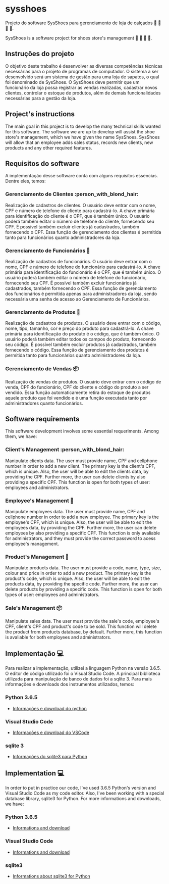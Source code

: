 # sysshoes

Projeto do software SysShoes para gerenciamento de loja de calçados :shoe: :sandal: :boot: :high_heel:.

SysShoes is a software project for shoes store's management :shoe: :sandal: :boot: :high_heel:.


## Instruções do projeto

O objetivo deste trabalho é desenvolver as diversas competências técnicas necessárias para o projeto de programas de computador. O sistema a ser desenvolvido será um sistema de gestão para uma loja de sapatos, o qual foi denominado de SysShoes. O SysShoes deve permitir que um funcionário da loja possa registrar as vendas realizadas, cadastrar novos clientes, controlar o estoque de produtos, além de demais funcionalidades necessárias para a gestão da loja.

## Project's instructions

The main goal in this project is to develop the many technical skills wanted for this software. The software we are up to develop will assist the shoe store's management, which we have given the name SysShoes. SysShoes will allow that an employee adds sales status, records new clients, new products and any other required features. 

## Requisitos do software

A implementação desse software conta com alguns requisitos essencias. Dentre eles, temos:

### Gerenciamento de Clientes :person_with_blond_hair:
  Realização de cadastros de clientes. O usuário deve entrar com o nome, CPF e número de telefone do cliente para cadastrá-lo. A chave primária para identificação do cliente é o CPF, que é também único. O usuário poderá também editar o número de telefone do cliente, fornecendo seu CPF. É possível também excluir clientes já cadastrados, também fornecendo o CPF. Essa função de gerenciamento dos clientes é permitida tanto para funcionários quanto administradores da loja.
  
### Gerenciamento de Funcionários :construction_worker:
   Realização de cadastros de funcionários. O usuário deve entrar com o nome, CPF e número de telefone do funcionário para cadastrá-lo. A chave primária para identificação do funcionário é o CPF, que é também único. O usuário poderá também editar o número de telefone do funcionário, fornecendo seu CPF. É possível também excluir funcionários já cadastrados, também fornecendo o CPF. Essa função de gerenciamento dos funcionários é permitida apenas para administradores da loja, sendo necessária uma senha de acesso ao Gerenciamento de Funcionários.
   
### Gerenciamento de Produtos :high_heel:
   Realização de cadastros de produtos. O usuário deve entrar com o código, nome, tipo, tamanho, cor e preço do produto para cadastrá-lo. A chave primária para identificação do produto é o código, que é também único. O usuário poderá também editar todos os campos do produto, fornecendo seu código. É possível também excluir produtos já cadastrados, também fornecendo o código. Essa função de gerenciamento dos produtos é permitida tanto para funcionários quanto administradores da loja.
  
### Gerenciamento de Vendas :package:
  Realização de vendas de produtos. O usuário deve entrar com o código de venda, CPF do funcionário, CPF do cliente e código do produto a ser vendido. Essa função automaticamente retira do estoque de produtos aquele produto que foi vendido e é uma função executada tanto por administradores quanto funcionários.
  
## Software requirements

This software development involves some essential requeriments. Among them, we have:

### Client's Management :person_with_blond_hair:
  Manipulate clients data. The user must provide name, CPF and cellphone number in order to add a new client. The primary key is the client's CPF, which is unique. Also, the user will be able to edit the clients data, by providing the CPF. Further more, the user can delete clients by also providing a specific CPF. This function is open for both types of user: employees and administrators.
  
### Employee's Management :construction_worker:
 Manipulate employees data. The user must provide name, CPF and cellphone number in order to add a new employee. The primary key is the employee's CPF, which is unique. Also, the user will be able to edit the employees data, by providing the CPF. Further more, the user can delete employees by also providing a specific CPF. This function is only avaliable for administrators, and they must provide the correct password to acess employee's management.
 
 ### Product's Management :high_heel:
  Manipulate products data. The user must provide a code, name, type, size, colour and price in order to add a new product. The primary key is the product's code, which is unique. Also, the user will be able to edit the products data, by providing the specific code. Further more, the user can delete products by providing a specific code. This function is open for both types of user: employees and administrators.
  
### Sale's Management :package:
  Manipulate sales data. The user must provide the sale's code, employee's CPF, client's CPF and product's code to be sold. This function will delete the product from products database, by default. Further more, this function is avaliable for both employees and administrators.
  
## Implementação :computer:
  Para realizar a implementação, utilizei a linguagem Python na versão 3.6.5. O editor de código utilizado foi o Visual Studio Code. A principal biblioteca utilizada para manipulação de banco de dados foi a sqlite 3. Para mais informações e downloads dos instrumentos utilizados, temos:
  
  ### Python 3.6.5
  - [Informações e download do python](https://www.python.org/downloads/release/python-365/)
  
  ### Visual Studio Code
  - [Informações e download do VSCode](https://code.visualstudio.com)
  
  ### sqlite 3
  - [Informações do sqlite3 para Python](http://pythonclub.com.br/gerenciando-banco-dados-sqlite3-python-parte1.html)
  
  
  ## Implementation :computer:
   In order to put in practice our code, I've used 3.6.5 Python's version and Visual Studio Code as my code editor. Also, I've been working with a special database library, sqlite3 for Python. For more informations and downloads, we have:
   
   ### Python 3.6.5
   - [Informations and download](https://www.python.org/downloads/release/python-365/)
   
   ### Visual Studio Code
   - [Informations and download](https://code.visualstudio.com)
  
   ### sqlite3 
   - [Informations about sqlite3 for Python](https://docs.python.org/2/library/sqlite3.html) 
  
